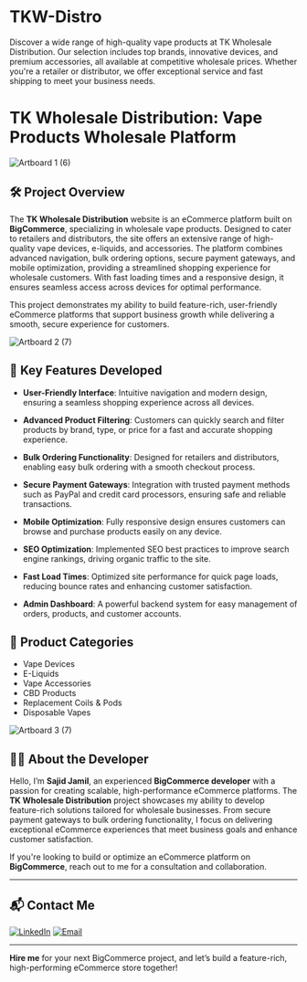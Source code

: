 # TKW-Distro
Discover a wide range of high-quality vape products at TK Wholesale Distribution. Our selection includes top brands, innovative devices, and premium accessories, all available at competitive wholesale prices. Whether you're a retailer or distributor, we offer exceptional service and fast shipping to meet your business needs.
# TK Wholesale Distribution: Vape Products Wholesale Platform

![Artboard 1 (6)](https://github.com/user-attachments/assets/b9a5e249-dd5b-480f-a416-0c27f964dc86)

## 🛠️ Project Overview

The **TK Wholesale Distribution** website is an eCommerce platform built on **BigCommerce**, specializing in wholesale vape products. Designed to cater to retailers and distributors, the site offers an extensive range of high-quality vape devices, e-liquids, and accessories. The platform combines advanced navigation, bulk ordering options, secure payment gateways, and mobile optimization, providing a streamlined shopping experience for wholesale customers. With fast loading times and a responsive design, it ensures seamless access across devices for optimal performance.

This project demonstrates my ability to build feature-rich, user-friendly eCommerce platforms that support business growth while delivering a smooth, secure experience for customers.

![Artboard 2 (7)](https://github.com/user-attachments/assets/1dcc2d20-368d-465b-9bfb-16d4987a4c44)

## 🚀 Key Features Developed

- **User-Friendly Interface**: Intuitive navigation and modern design, ensuring a seamless shopping experience across all devices.
  
- **Advanced Product Filtering**: Customers can quickly search and filter products by brand, type, or price for a fast and accurate shopping experience.

- **Bulk Ordering Functionality**: Designed for retailers and distributors, enabling easy bulk ordering with a smooth checkout process.

- **Secure Payment Gateways**: Integration with trusted payment methods such as PayPal and credit card processors, ensuring safe and reliable transactions.

- **Mobile Optimization**: Fully responsive design ensures customers can browse and purchase products easily on any device.

- **SEO Optimization**: Implemented SEO best practices to improve search engine rankings, driving organic traffic to the site.

- **Fast Load Times**: Optimized site performance for quick page loads, reducing bounce rates and enhancing customer satisfaction.

- **Admin Dashboard**: A powerful backend system for easy management of orders, products, and customer accounts.

## 🛒 Product Categories

- Vape Devices
- E-Liquids
- Vape Accessories
- CBD Products
- Replacement Coils & Pods
- Disposable Vapes

![Artboard 3 (7)](https://github.com/user-attachments/assets/afbafa28-7f41-410b-a660-86aedd1951d5)

## 👨‍💻 About the Developer

Hello, I’m **Sajid Jamil**, an experienced **BigCommerce developer** with a passion for creating scalable, high-performance eCommerce platforms. The **TK Wholesale Distribution** project showcases my ability to develop feature-rich solutions tailored for wholesale businesses. From secure payment gateways to bulk ordering functionality, I focus on delivering exceptional eCommerce experiences that meet business goals and enhance customer satisfaction.

If you're looking to build or optimize an eCommerce platform on **BigCommerce**, reach out to me for a consultation and collaboration.

---

## 📬 Contact Me

[![LinkedIn](https://img.shields.io/badge/LinkedIn-Connect-blue?style=for-the-badge&logo=linkedin)](https://www.linkedin.com/in/sajid-jameel-721256178/)
[![Email](https://img.shields.io/badge/Email-Contact%20Me-orange?style=for-the-badge&logo=gmail)](mailto:sajidjamil.met@gmail.com)

---

**Hire me** for your next BigCommerce project, and let’s build a feature-rich, high-performing eCommerce store together!
